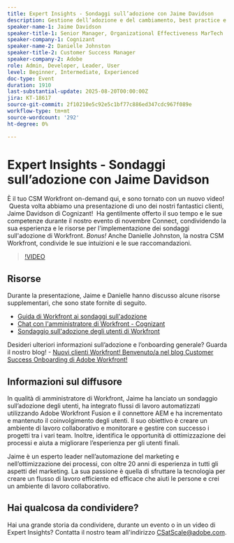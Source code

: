 ```yaml
---
title: Expert Insights - Sondaggi sull’adozione con Jaime Davidson
description: Gestione dell’adozione e del cambiamento, best practice e automazione dei flussi di lavoro (tutte soluzioni adatte, poiché la sessione riguarda sondaggi sull’adozione, ottimizzazione e processi di scalabilità
speaker-name-1: Jaime Davidson
speaker-title-1: Senior Manager, Organizational Effectiveness MarTech
speaker-company-1: Cognizant
speaker-name-2: Danielle Johnston
speaker-title-2: Customer Success Manager
speaker-company-2: Adobe
role: Admin, Developer, Leader, User
level: Beginner, Intermediate, Experienced
doc-type: Event
duration: 1910
last-substantial-update: 2025-08-20T00:00:00Z
jira: KT-18617
source-git-commit: 2f10210e5c92e5c1bf77c886ed347cdc967f089e
workflow-type: tm+mt
source-wordcount: '292'
ht-degree: 0%

---
```



# Expert Insights - Sondaggi sull’adozione con Jaime Davidson

È il tuo CSM Workfront on-demand qui, e sono tornato con un nuovo video!  Questa volta abbiamo una presentazione di uno dei nostri fantastici clienti, Jaime Davidson di Cognizant!  Ha gentilmente offerto il suo tempo e le sue competenze durante il nostro evento di novembre Connect, condividendo la sua esperienza e le risorse per l&#39;implementazione dei sondaggi sull&#39;adozione di Workfront. *Bonus!* Anche Danielle Johnston, la nostra CSM Workfront, condivide le sue intuizioni e le sue raccomandazioni.

>[!VIDEO](https://video.tv.adobe.com/v/3469958/?learn=on&enablevpops&captions=ita)

## Risorse

Durante la presentazione, Jaime e Danielle hanno discusso alcune risorse supplementari, che sono state fornite di seguito.

* [Guida di Workfront ai sondaggi sull&#39;adozione](https://cdn.experience.workfront.com/Training/Guides/Customer+Success+at+Scale/Workfront+Guide+to+Adoption+Surveys)
* [Chat con l&#39;amministratore di Workfront - Cognizant](https://cdn.experience.workfront.com/Training/Guides/Customer+Success+at+Scale/Workfront+-+Admin+Chat+20231113+final+GBC)
* [Sondaggio sull&#39;adozione degli utenti di Workfront](https://cdn.experience.workfront.com/Training/Guides/Customer+Success+at+Scale/Workfront+User+Adoption+Survey+2022+final_Admin+chat)

Desideri ulteriori informazioni sull’adozione e l’onboarding generale? Guarda il nostro blog! - [Nuovi clienti Workfront! Benvenuto/a nel blog Customer Success Onboarding di Adobe Workfront!](https://experienceleaguecommunities.adobe.com/t5/workfront-blogs/new-workfront-customers-welcome-to-the-adobe-workfront-customer/ba-p/635927)

## Informazioni sul diffusore

In qualità di amministratore di Workfront, Jaime ha lanciato un sondaggio sull’adozione degli utenti, ha integrato flussi di lavoro automatizzati utilizzando Adobe Workfront Fusion e il connettore AEM e ha incrementato e mantenuto il coinvolgimento degli utenti. Il suo obiettivo è creare un ambiente di lavoro collaborativo e monitorare e gestire con successo i progetti tra i vari team. Inoltre, identifica le opportunità di ottimizzazione dei processi e aiuta a migliorare l’esperienza per gli utenti finali.

Jaime è un esperto leader nell’automazione del marketing e nell’ottimizzazione dei processi, con oltre 20 anni di esperienza in tutti gli aspetti del marketing. La sua passione è quella di sfruttare la tecnologia per creare un flusso di lavoro efficiente ed efficace che aiuti le persone e crei un ambiente di lavoro collaborativo.

## Hai qualcosa da condividere?

Hai una grande storia da condividere, durante un evento o in un video di Expert Insights? Contatta il nostro team all&#39;indirizzo [CSatScale@adobe.com](mailto:CSatScale@adobe.com).

